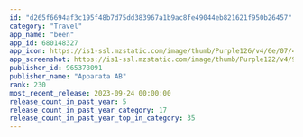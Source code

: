 ```yaml
---
id: "d265f6694af3c195f48b7d75dd383967a1b9ac8fe49044eb821621f950b26457"
category: "Travel"
app_name: "been"
app_id: 680148327
app_icon: https://is1-ssl.mzstatic.com/image/thumb/Purple126/v4/6e/07/4f/6e074f1b-fa7b-e04c-e4e3-35c25966c18b/AppIcon-0-0-1x_U007epad-0-0-P3-4-85-220.png/1024x1024bb.png
app_screenshot: https://is1-ssl.mzstatic.com/image/thumb/Purple122/v4/92/51/dd/9251dd03-2852-5176-e62b-96ab2d7df461/5c7c9a75-df2c-432f-b044-0422bf78ce02_6_5_Select_Tab.jpg/1284x2778bb.png
publisher_id: 965378091
publisher_name: "Apparata AB"
rank: 230
most_recent_release: 2023-09-24 00:00:00
release_count_in_past_year: 5
release_count_in_past_year_category: 17
release_count_in_past_year_top_in_category: 35
---
```

